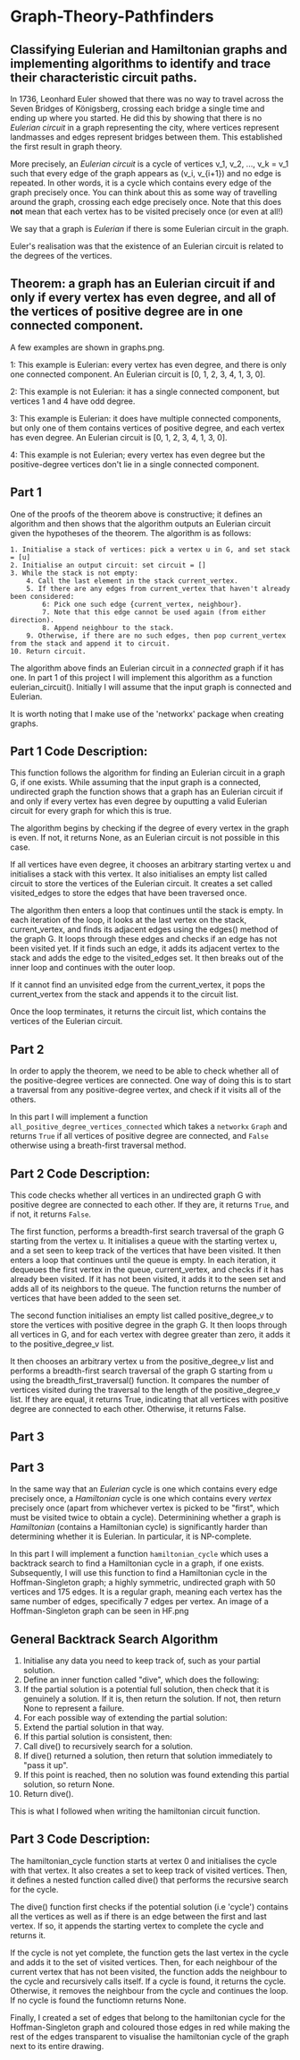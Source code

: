 # Graph-Theory-Pathfinders
## Classifying Eulerian and Hamiltonian graphs and implementing algorithms to identify and trace their characteristic circuit paths.


In 1736, Leonhard Euler showed that there was no way to travel across the Seven Bridges of Königsberg, crossing each bridge a single time and ending up where you started. He did this by showing that there is no *Eulerian circuit* in a graph representing the city, where vertices represent landmasses and edges represent bridges between them. This established the first result in graph theory.

More precisely, an *Eulerian circuit* is a cycle of vertices v_1, v_2, ..., v_k = v_1 such that every edge of the graph appears as (v_i, v_{i+1}) and no edge is repeated. In other words, it is a cycle which contains every edge of the graph precisely once. You can think about this as some way of travelling around the graph, crossing each edge precisely once. Note that this does **not** mean that each vertex has to be visited precisely once (or even at all!)

We say that a graph is *Eulerian* if there is some Eulerian circuit in the graph.

Euler's realisation was that the existence of an Eulerian circuit is related to the degrees of the vertices.

## Theorem: a graph has an Eulerian circuit if and only if every vertex has even degree, and all of the vertices of positive degree are in one connected component.

A few examples are shown in graphs.png. 

1: This example is Eulerian: every vertex has even degree, and there is only one connected component. An Eulerian circuit is [0, 1, 2, 3, 4, 1, 3, 0].

2: This example is not Eulerian: it has a single connected component, but vertices 1 and 4 have odd degree.

3: This example is Eulerian: it does have multiple connected components, but only one of them contains vertices of positive degree, and each vertex has even degree. An Eulerian circuit is [0, 1, 2, 3, 4, 1, 3, 0].

4: This example is not Eulerian; every vertex has even degree but the positive-degree vertices don't lie in a single connected component.

## Part 1

One of the proofs of the theorem above is constructive; it defines an algorithm and then shows that the algorithm outputs an Eulerian circuit given the hypotheses of the theorem. The algorithm is as follows:

```
1. Initialise a stack of vertices: pick a vertex u in G, and set stack = [u]
2. Initialise an output circuit: set circuit = []
3. While the stack is not empty:
    4. Call the last element in the stack current_vertex.
    5. If there are any edges from current_vertex that haven't already been considered:
        6: Pick one such edge {current_vertex, neighbour}.
        7. Note that this edge cannot be used again (from either direction).
        8. Append neighbour to the stack.
    9. Otherwise, if there are no such edges, then pop current_vertex from the stack and append it to circuit.
10. Return circuit.
```
The algorithm above finds an Eulerian circuit in a *connected* graph if it has one. In part 1 of this project I will implement this algorithm as a function eulerian_circuit(). Initially I will assume that the input graph is connected and Eulerian.

It is worth noting that I make use of the 'networkx' package when creating graphs.


## Part 1 Code Description:

This function follows the algorithm for finding an Eulerian circuit in a graph G, if one exists. While assuming that the input graph is a connected, undirected graph the function shows that a graph has an Eulerian circuit if and only if every vertex has even degree by ouputting a valid Eulerian circuit for every graph for which this is true.

The algorithm begins by checking if the degree of every vertex in the graph is even. If not, it returns None, as an Eulerian circuit is not possible in this case.

If all vertices have even degree, it chooses an arbitrary starting vertex u and initialises a stack with this vertex. It also initialises an empty list called circuit to store the vertices of the Eulerian circuit. It creates a set called visited_edges to store the edges that have been traversed once.

The algorithm then enters a loop that continues until the stack is empty. In each iteration of the loop, it looks at the last vertex on the stack, current_vertex, and finds its adjacent edges using the edges() method of the graph G. It loops through these edges and checks if an edge has not been visited yet. If it finds such an edge, it adds its adjacent vertex to the stack and adds the edge to the visited_edges set. It then breaks out of the inner loop and continues with the outer loop.

If it cannot find an unvisited edge from the current_vertex, it pops the current_vertex from the stack and appends it to the circuit list.

Once the loop terminates, it returns the circuit list, which contains the vertices of the Eulerian circuit.


## Part 2

In order to apply the theorem, we need to be able to check whether all of the positive-degree vertices are connected. One way of doing this is to start a traversal from any positive-degree vertex, and check if it visits all of the others. 

In this part I will implement a function `all_positive_degree_vertices_connected` which takes a `networkx` `Graph` and returns `True` if all vertices of positive degree are connected, and `False` otherwise using a breath-first traversal method.

## Part 2 Code Description:

This code checks whether all vertices in an undirected graph G with positive degree are connected to each other. If they are, it returns `True`, and if not, it returns `False`.

The first function, performs a breadth-first search traversal of the graph G starting from the vertex u. It initialises a queue with the starting vertex u, and a set seen to keep track of the vertices that have been visited. It then enters a loop that continues until the queue is empty. In each iteration, it dequeues the first vertex in the queue, current_vertex, and checks if it has already been visited. If it has not been visited, it adds it to the seen set and adds all of its neighbors to the queue. The function returns the number of vertices that have been added to the seen set.

The second function initialises an empty list called positive_degree_v to store the vertices with positive degree in the graph G. It then loops through all vertices in G, and for each vertex with degree greater than zero, it adds it to the positive_degree_v list.

It then chooses an arbitrary vertex u from the positive_degree_v list and performs a breadth-first search traversal of the graph G starting from u using the breadth_first_traversal() function. It compares the number of vertices visited during the traversal to the length of the positive_degree_v list. If they are equal, it returns True, indicating that all vertices with positive degree are connected to each other. Otherwise, it returns False.

## Part 3 

## Part 3

In the same way that an *Eulerian* cycle is one which contains every edge precisely once, a *Hamiltonian* cycle is one which contains every *vertex* precisely once (apart from whichever vertex is picked to be "first", which must be visited twice to obtain a cycle). Determinining whether a graph is *Hamiltonian* (contains a Hamiltonian cycle) is significantly harder than determining whether it is Eulerian. In particular, it is NP-complete.

In this part I will implement a function `hamiltonian_cycle` which uses a backtrack search to find a Hamiltonian cycle in a graph, if one exists. Subsequently, I will use this function to find a Hamiltonian cycle in the Hoffman-Singleton graph; a highly symmetric, undirected graph with 50 vertices and 175 edges. It is a regular graph, meaning each vertex has the same number of edges, specifically 7 edges per vertex. An image of a Hoffman-Singleton graph can be seen in HF.png

## General Backtrack Search Algorithm


1. Initialise any data you need to keep track of, such as your partial solution.
2. Define an inner function called "dive", which does the following:
3. If the partial solution is a potential full solution, then check that it is genuinely a solution.
   If it is, then return the solution. If not, then return None to represent a failure.
4. For each possible way of extending the partial solution:
5. Extend the partial solution in that way.
6. If this partial solution is consistent, then:
7. Call dive() to recursively search for a solution.
8. If dive() returned a solution, then return that solution immediately to "pass it up".
9. If this point is reached, then no solution was found extending this partial solution, so return None.
10. Return dive().

This is what I followed when writing the hamiltonian circuit function.

## Part 3 Code Description:

The hamiltonian_cycle function starts at vertex 0 and initialises the cycle with that vertex. It also creates a set to keep track of visited vertices. Then, it defines a nested function called dive() that performs the recursive search for the cycle.

The dive() function first checks if the potential solution (i.e 'cycle') contains all the vertices as well as if there is an edge between the first and last vertex. If so, it appends the starting vertex to complete the cycle and returns it.

If the cycle is not yet complete, the function gets the last vertex in the cycle and adds it to the set of visited vertices. Then, for each neighbour of the current vertex that has not been visited, the function adds the neighbour to the cycle and recursively calls itself. If a cycle is found, it returns the cycle. Otherwise, it removes the neighbour from the cycle and continues the loop. If no cycle is found the functiomn returns None.

Finally, I created a set of edges that belong to the hamiltonian cycle for the Hoffman-Singleton graph and coloured those edges in red while making the rest of the edges transparent to visualise the hamiltonian cycle of the graph next to its entire drawing.
